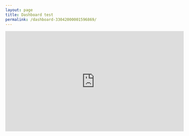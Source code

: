 ```yaml
---
layout: page
title: Dashboard test
permalink: /dashboard-33042000001596869/
---
```


<div class="dashboard d-flex">
<!--   <iframe frameborder=0 width="100%" height="100%" src="https://www.youtube.com/embed/WG8KfdlNXVc"></iframe> -->
  <iframe width="560" height="315" src="https://www.youtube.com/embed/WG8KfdlNXVc" frameborder="0" allow="accelerometer; autoplay; encrypted-media; gyroscope; picture-in-picture" allowfullscreen></iframe>
</div>
